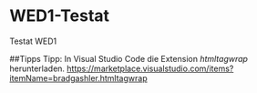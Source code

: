 # WED1-Testat
Testat WED1

##Tipps
Tipp: In Visual Studio Code die Extension *htmltagwrap* herunterladen.
https://marketplace.visualstudio.com/items?itemName=bradgashler.htmltagwrap
